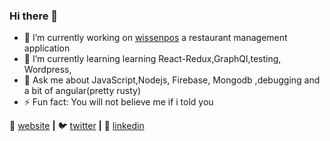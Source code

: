 ### Hi there 👋


- 🔭 I’m currently working on [wissenpos] a restaurant management application
- 🌱 I’m currently learning learning React-Redux,GraphQl,testing, Wordpress, 
- 💬 Ask me about JavaScript,Nodejs, Firebase, Mongodb ,debugging and a bit of angular(pretty rusty)
- ⚡ Fun fact: You will not believe me if i told you


🏡 [website][website] **|** 
🐦 [twitter][twitter] **|** 
👔 [linkedin][linkedin]

[website]: https://sundaybrian.github.io
[twitter]: https://twitter.com/Sunday_Omwami
[linkedin]: https://www.linkedin.com/in/sunday-brian-13b74773/
[wissenpos]: https://github.com/Sundaybrian/wissenpos

